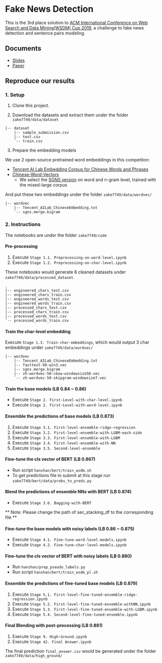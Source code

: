# Fake News Detection

This is the 3rd place solution to [ACM International Conference on Web Search and Data Mining(WSDM) Cup 2019](http://www.wsdm-conference.org/2019/), a challenge to fake news detection and sentence pairs modeling.

## Documents

* [Slides](https://docs.google.com/presentation/d/1RFKX6dJT4-MdwvKA2gglTXy1VJumkVDHU-USJpGDllc/edit?usp=sharing)
* [Paper](https://people.eng.unimelb.edu.au/jianzhongq/wsdm19-cup-reports/reports/report3.pdf)

## Reproduce our results

### 1. Setup

1. Clone this project.

2. Download the datasets and extract them under the folder `zake7749/data/dataset`

```
|-- dataset
    |-- sample_submission.csv
    |-- test.csv
    `-- train.csv
```

3. Prepare the embedding models

We use 2 open-source pretrained word embeddings in this competiton:

* [Tencent AI Lab Embedding Corpus for Chinese Words and Phrases](https://ai.tencent.com/ailab/nlp/embedding.html)
* [Chinese-Word-Vectors](https://github.com/Embedding/Chinese-Word-Vectors)
    * We select the [SGNS version](https://pan.baidu.com/s/1oJol-GaRMk4-8Ejpzxo6Gw) on word and n-gram level, trained with the mixed-large corpus

And put these two embeddings under the folder `zake7749/data/wordvec/`

```
|-- wordvec
    |-- Tencent_AILab_ChineseEmbedding.txt
    `-- sgns.merge.bigram
```

### 2. Instructions

The notebooks are under the folder `zake7749/code`

#### Pre-processing

1. Execute `Stage 1.1. Preprocessing-on-word-level.ipynb`
2. Execute `Stage 1.2. Preprocessing-on-char-level.ipynb`

These notebooks would generate 8 cleaned datasets under `zake7749/data/processed_dataset`. 

```
.
|-- engineered_chars_test.csv
|-- engineered_chars_train.csv
|-- engineered_words_test.csv
|-- engineered_words_train.csv
|-- processed_chars_test.csv
|-- processed_chars_train.csv
|-- processed_words_test.csv
`-- processed_words_train.csv

```

#### Train the char-level embedding

Execute `Stage 1.3. Train-char-embeddings`, which would output 3 char embeddings under `zake7749/data/wordvec/`

```
|-- wordvec
    |-- Tencent_AILab_ChineseEmbedding.txt
    |-- fasttext-50-win3.vec
    |-- sgns.merge.bigram
    |-- zh-wordvec-50-cbow-windowsize50.vec
    `-- zh-wordvec-50-skipgram-windowsize7.vec
```

#### Train the base models (LB 0.84 ~ 0.86)

* Execute `Stage 2. First-Level-with-char-level.ipynb`
* Execute `Stage 2. First-Level-with-word-level.ipynb`

#### Ensemble the predictions of base models (LB 0.873)

1. Execute `Stage 3.1. First-level-ensemble-ridge-regression`
2. Execute `Stage 3.2. First-level-ensemble-with-LGBM-each-side`
3. Execute `Stage 3.3. First-level-ensemble-with-LGBM`
4. Execute `Stage 3.4. First-level-ensemble-with-NN`
5. Execute `Stage 3.5. Second-level-ensemble`

#### Fine-tune the cls vector of BERT (LB 0.867)

* Run script `hanshan/bert/train_wsdm.sh`
* To get predictions file to submit at this stage run `zake7749/bert/data/probs_to_preds.py`

#### Blend the predictions of ensemble NNs with BERT (LB 0.874)

* Execute `Stage 3.6. Bagging-with-BERT`

** Note: Please change the path of sec_stacking_df to the corresponding file **

#### Fine-tune the base models with noisy labels (LB 0.86 ~ 0.875)

* Execute `Stage 4.1. Fine-tune-word-level-models.ipynb`
* Execute `Stage 4.2. Fine-tune-char-level-models.ipynb`

#### Fine-tune the cls vector of BERT with noisy labels (LB 0.880)

* Run `hanshan/prep_pseudo_labels.py`
* Run script `hanshan/bert/train_wsdm_pl.sh`

#### Ensemble the predictions of fine-tuned base models (LB 0.879)

1. Execute `Stage 5.1. First-level-fine-tuned-ensemble-ridge-regression.ipynb`
2. Execute `Stage 5.2. First-level-fine-tuned-ensemble-withNN.ipynb`
3. Execute `Stage 5.3. First-level-fine-tuned-ensemble-with-LGBM.ipynb`
4. Execute `Stage 5.4. Second-level-fine-tuned-ensemble.ipynb`

#### Final Blending with post-processing (LB 0.881)

1. Execute `Stage 9. High-Ground.ipynb`
2. Execute `Stage 42. Final Answer.ipynb`

The final prediction `final_answer.csv` would be generated under the folder `zake7749/data/high_ground/`

